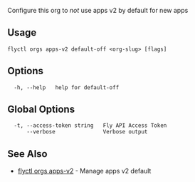 Configure this org to _not_ use apps v2 by default for new apps

## Usage
~~~
flyctl orgs apps-v2 default-off <org-slug> [flags]
~~~

## Options

~~~
  -h, --help   help for default-off
~~~

## Global Options

~~~
  -t, --access-token string   Fly API Access Token
      --verbose               Verbose output
~~~

## See Also

* [flyctl orgs apps-v2](/docs/flyctl/orgs-apps-v2/)	 - Manage apps v2 default

